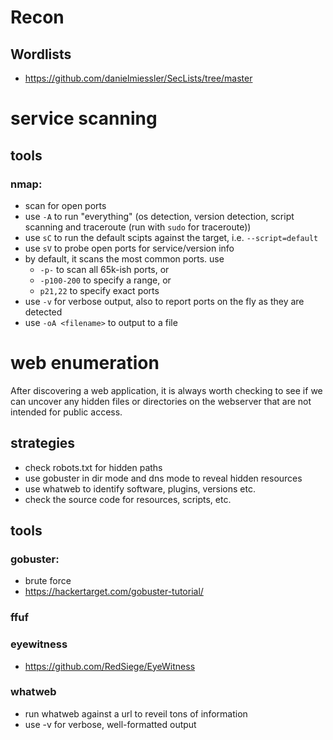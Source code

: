 # Recon

## Wordlists

- https://github.com/danielmiessler/SecLists/tree/master

# service scanning

## tools

### nmap:

- scan for open ports
- use `-A` to run "everything" (os detection, version detection, script scanning and traceroute (run with `sudo` for traceroute))
- use `sC` to run the default scipts against the target, i.e. `--script=default`
- use `sV` to probe open ports for service/version info
- by default, it scans the most common ports. use
  - `-p-` to scan all 65k-ish ports, or
  - `-p100-200` to specify a range, or
  - `p21,22` to specify exact ports
- use `-v` for verbose output, also to report ports on the fly as they are detected
- use `-oA <filename>` to output to a file

# web enumeration

After discovering a web application, it is always worth checking to see if we can uncover any hidden files or directories on the webserver that are not intended for public access.

## strategies

- check robots.txt for hidden paths
- use gobuster in dir mode and dns mode to reveal hidden resources
- use whatweb to identify software, plugins, versions etc.
- check the source code for resources, scripts, etc.

## tools

### gobuster:

- brute force
- https://hackertarget.com/gobuster-tutorial/

### ffuf

### eyewitness

- https://github.com/RedSiege/EyeWitness

### whatweb

- run whatweb against a url to reveil tons of information
- use -v for verbose, well-formatted output

